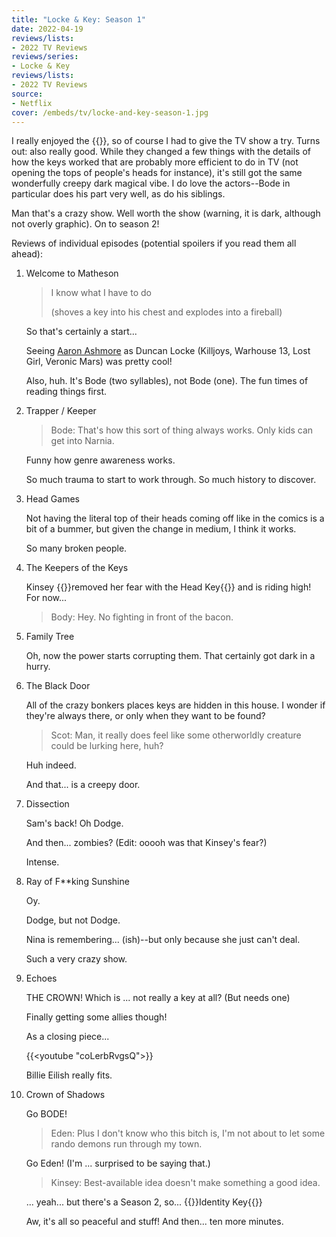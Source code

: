 ```yaml
---
title: "Locke & Key: Season 1"
date: 2022-04-19
reviews/lists:
- 2022 TV Reviews
reviews/series:
- Locke & Key
reviews/lists:
- 2022 TV Reviews
source:
- Netflix
cover: /embeds/tv/locke-and-key-season-1.jpg
---
```

I really enjoyed the {{<crosslink text="Locke & Key graphic novels" title="Locke & Key, Vol. 1: Welcome to Lovecraft">}}, so of course I had to give the TV show a try. Turns out: also really good. While they changed a few things with the details of how the keys worked that are probably more efficient to do in TV (not opening the tops of people's heads for instance), it's still got the same wonderfully creepy dark magical vibe. I do love the actors--Bode in particular does his part very well, as do his siblings. 

Man that's a crazy show. Well worth the show (warning, it is dark, although not overly graphic). On to season 2!

<!--more-->

Reviews of individual episodes (potential spoilers if you read them all ahead):

1. Welcome to Matheson

   > I know what I have to do
   >
   > (shoves a key into his chest and explodes into a fireball)

   So that's certainly a start...

   Seeing [Aaron Ashmore](https://www.imdb.com/name/nm0039148/?ref_=tt_cl_t_9) as Duncan Locke (Killjoys, Warhouse 13, Lost Girl, Veronic Mars) was pretty cool!

   Also, huh. It's Bode (two syllables), not Bode (one). The fun times of reading things first.

2. Trapper / Keeper

   > Bode: That's how this sort of thing always works. Only kids can get into Narnia.

   Funny how genre awareness works.

   So much trauma to start to work through. So much history to discover.

3. Head Games

   Not having the literal top of their heads coming off like in the comics is a bit of a bummer, but given the change in medium, I think it works.

   So many broken people.

4. The Keepers of the Keys

   Kinsey {{<spoiler>}}removed her fear with the Head Key{{</spoiler>}} and is riding high! For now...

   > Body: Hey. No fighting in front of the bacon.

5. Family Tree

   Oh, now the power starts corrupting them. That certainly got dark in a hurry.

6. The Black Door

   All of the crazy bonkers places keys are hidden in this house. I wonder if they're always there, or only when they want to be found?

   > Scot: Man, it really does feel like some otherworldly creature could be lurking here, huh?

   Huh indeed.

   And that... is a creepy door.

7. Dissection

   Sam's back! Oh Dodge.

   And then... zombies? (Edit: ooooh was that Kinsey's fear?)

   Intense.

8. Ray of F\*\*king Sunshine

   Oy.

   Dodge, but not Dodge.

   Nina is remembering... (ish)--but only because she just can't deal.

   Such a very crazy show.

9. Echoes

   THE CROWN! Which is ... not really a key at all? (But needs one)

   Finally getting some allies though!

   As a closing piece...

   {{<youtube "coLerbRvgsQ">}}

   Billie Eilish really fits.

10. Crown of Shadows

    Go BODE!

    > Eden: Plus I don't know who this bitch is, I'm not about to let some rando demons run through my town.

    Go Eden! (I'm ... surprised to be saying that.)

    > Kinsey: Best-available idea doesn't make something a good idea.

    ... yeah... but there's a Season 2, so... {{<spoiler>}}Identity Key{{</spoiler>}}

    Aw, it's all so peaceful and stuff! And then... ten more minutes.
